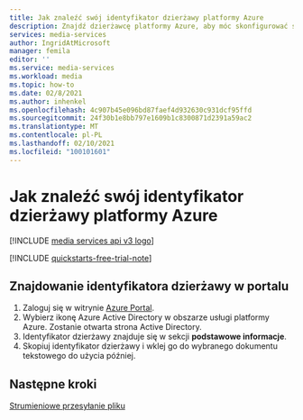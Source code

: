 ```yaml
---
title: Jak znaleźć swój identyfikator dzierżawy platformy Azure
description: Znajdź dzierżawcę platformy Azure, aby móc skonfigurować swoje środowisko.
services: media-services
author: IngridAtMicrosoft
manager: femila
editor: ''
ms.service: media-services
ms.workload: media
ms.topic: how-to
ms.date: 02/8/2021
ms.author: inhenkel
ms.openlocfilehash: 4c907b45e096bd87faef4d932630c931dcf95ffd
ms.sourcegitcommit: 24f30b1e8bb797e1609b1c8300871d2391a59ac2
ms.translationtype: MT
ms.contentlocale: pl-PL
ms.lasthandoff: 02/10/2021
ms.locfileid: "100101601"
---
```

# <a name="how-to-find-your-azure-tenant-id"></a>Jak znaleźć swój identyfikator dzierżawy platformy Azure

[!INCLUDE [media services api v3 logo](./includes/v3-hr.md)]

[!INCLUDE [quickstarts-free-trial-note](../../../includes/quickstarts-free-trial-note.md)]

## <a name="find-your-tenant-id-in-the-portal"></a>Znajdowanie identyfikatora dzierżawy w portalu

1. Zaloguj się w witrynie [Azure Portal](https://portal.azure.com).
1. Wybierz ikonę Azure Active Directory w obszarze usługi platformy Azure. Zostanie otwarta strona Active Directory.
1. Identyfikator dzierżawy znajduje się w sekcji **podstawowe informacje**.
1. Skopiuj identyfikator dzierżawy i wklej go do wybranego dokumentu tekstowego do użycia później.

## <a name="next-steps"></a>Następne kroki

[Strumieniowe przesyłanie pliku](stream-files-dotnet-quickstart.md)
